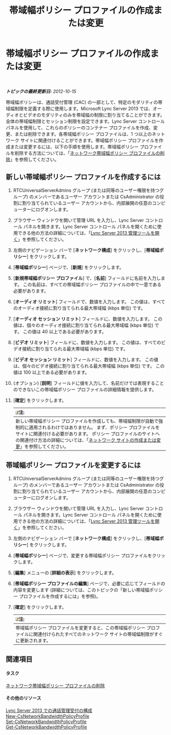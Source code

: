 ﻿---
title: 帯域幅ポリシー プロファイルの作成または変更
TOCTitle: 帯域幅ポリシー プロファイルの作成または変更
ms:assetid: 08a2e18f-9b0d-4a2f-aa14-13bbf79ec745
ms:mtpsurl: https://technet.microsoft.com/ja-jp/library/Gg520945(v=OCS.15)
ms:contentKeyID: 48271174
ms.date: 05/19/2016
mtps_version: v=OCS.15
ms.translationtype: HT
---

# 帯域幅ポリシー プロファイルの作成または変更

 

_**トピックの最終更新日:** 2012-10-15_

帯域幅ポリシーは、通話受付管理 (CAC) の一部として、特定のモダリティの帯域幅制限を定義する際に使用します。Microsoft Lync Server 2013 では、オーディオとビデオのモダリティのみを帯域幅の制限に割り当てることができます。全体の帯域幅制限とセッション制限を設定できます。Lync Server コントロール パネルを使用して、これらのポリシーのコンテナー プロファイルを作成、変更、または削除できます。各帯域幅ポリシー プロファイルは、1 つ以上のネットワーク サイトに関連付けることができます。帯域幅ポリシー プロファイルを作成または変更するには、以下の手順を使用します。帯域幅ポリシー プロファイルを削除する方法については、「[ネットワーク帯域幅ポリシー プロファイルの削除](lync-server-2013-deleting-network-bandwidth-policy-profiles.md)」を参照してください。

## 新しい帯域幅ポリシー プロファイルを作成するには

1.  RTCUniversalServerAdmins グループ (または同等のユーザー権限を持つグループ) のメンバーであるユーザー アカウントまたは CsAdministrator の役割に割り当てられているユーザー アカウントから、内部展開の任意のコンピューターにログオンします。

2.  ブラウザー ウィンドウを開いて管理 URL を入力し、Lync Server コントロール パネルを開きます。Lync Server コントロール パネルを開くために使用できる他の方法の詳細については、「[Lync Server 2013 管理ツールを開く](lync-server-2013-open-lync-server-administrative-tools.md)」を参照してください。

3.  左側のナビゲーション バーで \[**ネットワーク構成**\] をクリックし、\[**帯域幅ポリシー**\] をクリックします。

4.  \[**帯域幅ポリシー**\] ページで、\[**新規**\] をクリックします。

5.  \[**新規帯域幅ポリシー プロファイル**\] で、\[**名前**\] フィールドに名前を入力します。 この名前は、すべての帯域幅ポリシー プロファイルの中で一意である必要があります。

6.  \[**オーディオ リミット**\] フィールドで、数値を入力します。 この値は、すべてのオーディオ接続に割り当てられる最大帯域幅 (kbps 単位) です。

7.  \[**オーディオ セッション リミット**\] フィールドに、数値を入力します。 この値は、個々のオーディオ接続に割り当てられる最大帯域幅 (kbps 単位) です。 この値は 40 以上である必要があります。

8.  \[**ビデオ リミット**\] フィールドに、数値を入力します。 この値は、すべてのビデオ接続に割り当てられる最大帯域幅 (kbps 単位) です。

9.  \[**ビデオ セッション リミット**\] フィールドに、数値を入力します。 この値は、個々のビデオ接続に割り当てられる最大帯域幅 (kbps 単位) です。 この値は 100 以上である必要があります。

10. (オプション) \[**説明**\] フィールドに値を入力して、名前だけでは表現することのできないこの帯域幅ポリシー プロファイルの詳細情報を提供します。

11. \[**確定**\] をクリックします。
    
    <table>
    <thead>
    <tr class="header">
    <th><img src="images/Gg412781.note(OCS.15).gif" title="note" alt="note" />注:</th>
    </tr>
    </thead>
    <tbody>
    <tr class="odd">
    <td>新しい帯域幅ポリシー プロファイルを作成しても、帯域幅制限が自動で強制的に適用されるわけではありません。 まず、ポリシー プロファイルをサイトに関連付ける必要があります。 ポリシー プロファイルのサイトへの関連付け方法の詳細については、「<a href="lync-server-2013-creating-or-modifying-network-sites.md">ネットワーク サイトの作成または変更</a>」を参照してください。</td>
    </tr>
    </tbody>
    </table>


## 帯域幅ポリシー プロファイルを変更するには

1.  RTCUniversalServerAdmins グループ (または同等のユーザー権限を持つグループ) のメンバーであるユーザー アカウントまたは CsAdministrator の役割に割り当てられているユーザー アカウントから、内部展開の任意のコンピューターにログオンします。

2.  ブラウザー ウィンドウを開いて管理 URL を入力し、Lync Server コントロール パネルを開きます。Lync Server コントロール パネルを開くために使用できる他の方法の詳細については、「[Lync Server 2013 管理ツールを開く](lync-server-2013-open-lync-server-administrative-tools.md)」を参照してください。

3.  左側のナビゲーション バーで \[**ネットワーク構成**\] をクリックし、\[**帯域幅ポリシー**\] をクリックします。

4.  \[**帯域幅ポリシー**\] ページで、変更する帯域幅ポリシー プロファイルをクリックします。

5.  \[**編集**\] メニューの \[**詳細の表示**\] をクリックします。

6.  \[**帯域幅ポリシー プロファイルの編集**\] ページで、必要に応じてフィールドの内容を変更します (詳細については、このトピックの「新しい帯域幅ポリシー プロファイルを作成するには」を参照)。

7.  \[**確定**\] をクリックします。
    
    <table>
    <thead>
    <tr class="header">
    <th><img src="images/Gg412781.note(OCS.15).gif" title="note" alt="note" />注:</th>
    </tr>
    </thead>
    <tbody>
    <tr class="odd">
    <td>帯域幅ポリシー プロファイルを変更すると、この帯域幅ポリシー プロファイルに関連付けられたすべてのネットワーク サイトの帯域幅制限がすぐに更新されます。</td>
    </tr>
    </tbody>
    </table>


## 関連項目

#### タスク

[ネットワーク帯域幅ポリシー プロファイルの削除](lync-server-2013-deleting-network-bandwidth-policy-profiles.md)  

#### その他のリソース

[Lync Server 2013 での通話管理受付の構成](lync-server-2013-configure-call-admission-control.md)  
[New-CsNetworkBandwidthPolicyProfile](https://docs.microsoft.com/en-us/powershell/module/skype/New-CsNetworkBandwidthPolicyProfile)  
[Set-CsNetworkBandwidthPolicyProfile](https://docs.microsoft.com/en-us/powershell/module/skype/Set-CsNetworkBandwidthPolicyProfile)  
[Get-CsNetworkBandwidthPolicyProfile](https://docs.microsoft.com/en-us/powershell/module/skype/Get-CsNetworkBandwidthPolicyProfile)

